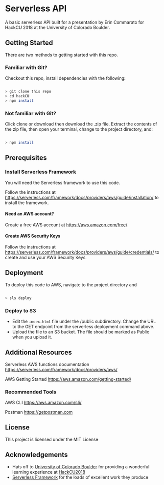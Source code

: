 # Serverless API

A basic serverless API built for a presentation by Erin Commarato for HackCU 2018 at the University of Colorado Boulder.

## Getting Started

There are two methods to getting started with this repo.

### Familiar with Git?

Checkout this repo, install dependencies with the following:

```bash

> git clone this repo
> cd hackCU
> npm install

```

### Not familiar with Git?

Click clone or download then download the .zip file. Extract the contents of the zip file, then open your terminal, change to the project directory, and:

```bash

> npm install

```

## Prerequisites

### Install Serverless Framework

You will need the Serverless framework to use this code.

Follow the instructions at https://serverless.com/framework/docs/providers/aws/guide/installation/ to install the framework.

#### Need an AWS account?

Create a free AWS account at https://aws.amazon.com/free/

#### Create AWS Security Keys

Follow the instructions at https://serverless.com/framework/docs/providers/aws/guide/credentials/ to create and use your AWS Security Keys.

## Deployment

To deploy this code to AWS, navigate to the project directory and

```bash

> sls deploy

```

### Deploy to S3

- Edit the ```index.html``` file under the /public subdirectory. Change the URL to the GET endpoint from the serverless deployment command above.
- Upload the file to an S3 bucket. The file should be marked as Public when you upload it.

## Additional Resources

Serverless AWS functions documentation
https://serverless.com/framework/docs/providers/aws/

AWS Getting Started
https://aws.amazon.com/getting-started/

### Recommended Tools

AWS CLI
https://aws.amazon.com/cli/

Postman
https://getpostman.com

## License

This project is licensed under the MIT License

## Acknowledgements

- Hats off to [University of Colorado Boulder](https://www.colorado.edu/) for providing a wonderful learning experience at [HackCU2018](https://hackcu.org/)
- [Serverless Framework](https://serverless.com/framework/) for the loads of excellent work they produce